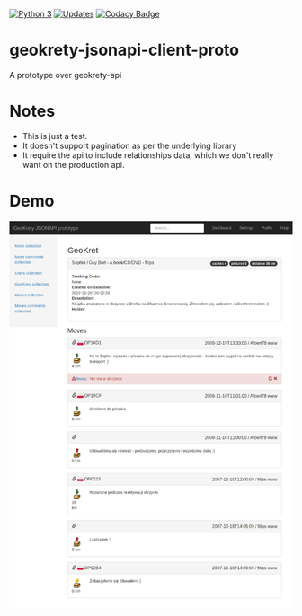 [![Python 3](https://pyup.io/repos/github/geokrety/geokrety-jsonapi-client-proto/python-3-shield.svg)](https://pyup.io/repos/github/geokrety/geokrety-jsonapi-client-proto/)
[![Updates](https://pyup.io/repos/github/geokrety/geokrety-jsonapi-client-proto/shield.svg)](https://pyup.io/repos/github/geokrety/geokrety-jsonapi-client-proto/)
[![Codacy Badge](https://api.codacy.com/project/badge/Grade/0b55a3291e2c414b8726276181703ae9)](https://www.codacy.com/app/GeoKrety/geokrety-jsonapi-client-proto?utm_source=github.com&amp;utm_medium=referral&amp;utm_content=geokrety/geokrety-jsonapi-client-proto&amp;utm_campaign=Badge_Grade)


# geokrety-jsonapi-client-proto

A prototype over geokrety-api

# Notes

* This is just a test.
* It doesn't support pagination as per the underlying library
* It require the api to include relationships data, which we don't really want
 on the production api.

# Demo

![Image of Yaktocat](/demo.png)
